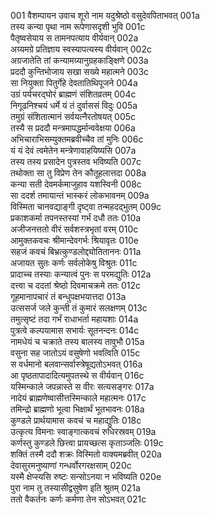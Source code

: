 001    वैशम्पायन उवाच
शूरो नाम यदुश्रेष्ठो वसुदेवपिताभवत्	001a  
तस्य कन्या पृथा नाम रूपेणासदृशी भुवि	001c  
पैतृष्वसेयाय स तामनपत्याय वीर्यवान्	002a  
अग्र्यमग्रे प्रतिज्ञाय स्वस्यापत्यस्य वीर्यवान्	002c  
अग्रजातेति तां कन्यामग्र्यानुग्रहकाङ्क्षिणे	003a  
प्रददौ कुन्तिभोजाय सखा सख्ये महात्मने	003c  
सा नियुक्ता पितुर्गेहे देवतातिथिपूजने	004a  
उग्रं पर्यचरद्घोरं ब्राह्मणं संशितव्रतम्	004c  
निगूढनिश्चयं धर्मे यं तं दुर्वाससं विदुः	005a  
तमुग्रं संशितात्मानं सर्वयत्नैरतोषयत्	005c  
तस्यै स प्रददौ मन्त्रमापद्धर्मान्ववेक्षया	006a  
अभिचाराभिसम्युक्तमब्रवीच्चैव तां मुनिः	006c  
यं यं देवं त्वमेतेन मन्त्रेणावाहयिष्यसि	007a  
तस्य तस्य प्रसादेन पुत्रस्तव भविष्यति	007c  
तथोक्ता सा तु विप्रेण तेन कौतूहलात्तदा	008a  
कन्या सती देवमर्कमाजुहाव यशस्विनी	008c  
सा ददर्श तमायान्तं भास्करं लोकभावनम्	009a  
विस्मिता चानवद्याङ्गी दृष्ट्वा तन्महदद्भुतम्	009c  
प्रकाशकर्मा तपनस्तस्यां गर्भं दधौ ततः	010a  
अजीजनत्ततो वीरं सर्वशस्त्रभृतां वरम्	010c  
आमुक्तकवचः श्रीमान्देवगर्भः श्रियावृतः	010e  
सहजं कवचं बिभ्रत्कुण्डलोद्द्योतिताननः	011a  
अजायत सुतः कर्णः सर्वलोकेषु विश्रुतः	011c  
प्रादाच्च तस्याः कन्यात्वं पुनः स परमद्युतिः	012a  
दत्त्वा च ददतां श्रेष्ठो दिवमाचक्रमे ततः	012c  
गूहमानापचारं तं बन्धुपक्षभयात्तदा	013a  
उत्ससर्ज जले कुन्ती तं कुमारं सलक्षणम्	013c  
तमुत्सृष्टं तदा गर्भं राधाभर्ता महायशाः	014a  
पुत्रत्वे कल्पयामास सभार्यः सूतनन्दनः	014c  
नामधेयं च चक्राते तस्य बालस्य तावुभौ	015a  
वसुना सह जातोऽयं वसुषेणो भवत्विति	015c  
स वर्धमानो बलवान्सर्वास्त्रेषूद्यतोऽभवत्	016a  
आ पृष्ठतापादादित्यमुपतस्थे स वीर्यवान्	016c  
यस्मिन्काले जपन्नास्ते स वीरः सत्यसङ्गरः	017a  
नादेयं ब्राह्मणेष्वासीत्तस्मिन्काले महात्मनः	017c  
तमिन्द्रो ब्राह्मणो भूत्वा भिक्षार्थं भूतभावनः	018a  
कुण्डले प्रार्थयामास कवचं च महाद्युतिः	018c  
उत्कृत्य विमनाः स्वाङ्गात्कवचं रुधिरस्रवम्	019a  
कर्णस्तु कुण्डले छित्त्वा प्रायच्छत्स कृताञ्जलिः	019c  
शक्तिं तस्मै ददौ शक्रः विस्मितो वाक्यमब्रवीत्	020a  
देवासुरमनुष्याणां गन्धर्वोरगरक्षसाम्	020c  
यस्मै क्षेप्स्यसि रुष्टः सन्सोऽनया न भविष्यति	020e  
पुरा नाम तु तस्यासीद्वसुषेण इति श्रुतम्	021a  
ततो वैकर्तनः कर्णः कर्मणा तेन सोऽभवत्	021c  
